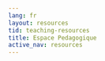 ```yaml
---
lang: fr
layout: resources
tid: teaching-resources
title: Espace Pedagogique
active_nav: resources
---
```


